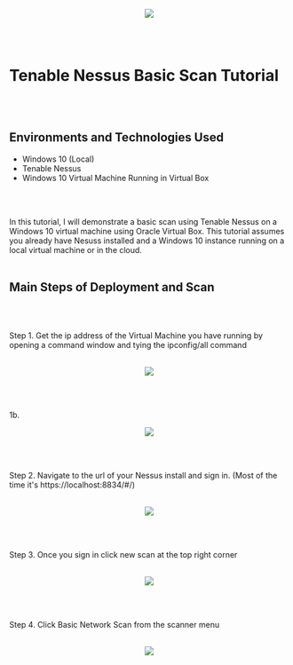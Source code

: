 <p align="center">
<img src="https://imgur.com/pS68rrA.png alt="Traffic Examination"/>
</p>
<br />
<br />
 
<h1>Tenable Nessus Basic Scan Tutorial</h1>
<br />
<br />


<h2>Environments and Technologies Used</h2>

- Windows 10 (Local)
- Tenable Nessus 
- Windows 10 Virtual Machine Running in Virtual Box
<br />
<br />


In this tutorial, I will demonstrate a basic scan using Tenable Nessus on a Windows 10 virtual machine using Oracle Virtual Box. This tutorial assumes you already have Nesuss installed and a Windows 10 instance running on a local virtual machine or in the cloud.
<br />
<br />

<h2>Main Steps of Deployment and Scan</h2>
<br />
<br />


Step 1. Get the ip address of the Virtual Machine you have running by opening a command window and tying the ipconfig/all command
<br />
<br />

<p align="center">
<img src="https://imgur.com/g84UVyf.png alt="Traffic Examination"/>
</p>
<br />
<br />

1b.
<p align="center">
<img src="https://imgur.com/57qhqzY.png alt="Traffic Examination"/>
</p>
<br />
<br />
 

Step 2. Navigate to the url of your Nessus install and sign in. (Most of the time it's https://localhost:8834/#/)
<br />
<br />

<p align="center">
<img src="https://imgur.com/b7Kc2cl.png alt="Traffic Examination"/>
</p>
<br />
<br />

Step 3. Once you sign in click new scan at the top right corner
<br />
<br />

<p align="center">
<img src="https://imgur.com/vOYiln3.png alt="Traffic Examination"/>
</p>
<br />
<br />


Step 4. Click Basic Network Scan from the scanner menu 
<br />
<br />

<p align="center">
<img src="https://imgur.com/bOcofn9.png alt="Traffic Examination"/>
</p>
<br />
<br />

























